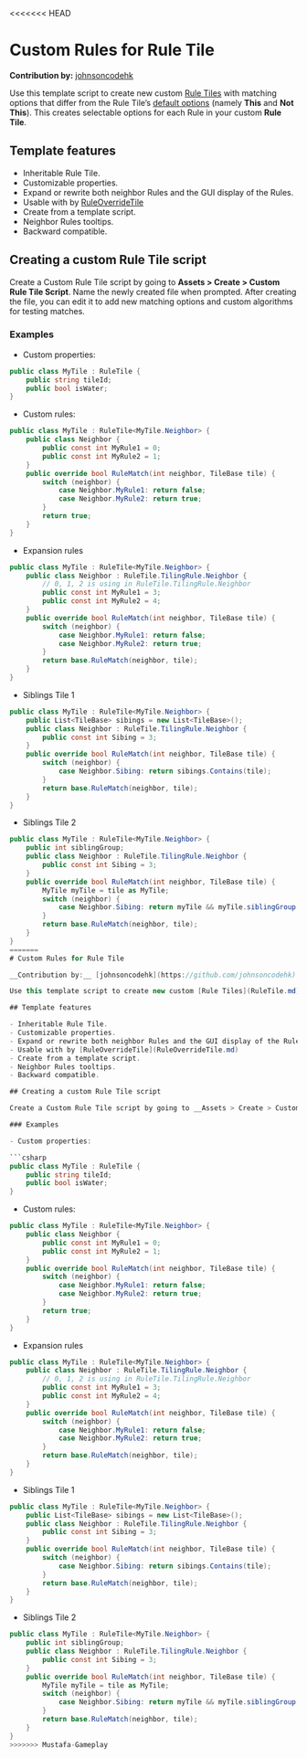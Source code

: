 <<<<<<< HEAD
# Custom Rules for Rule Tile 

__Contribution by:__ [johnsoncodehk](https://github.com/johnsoncodehk)

Use this template script to create new custom [Rule Tiles](RuleTile.md) with matching options that differ from the Rule Tile’s [default options](RuleTile.md#Usage) (namely **This** and **Not This**). This creates selectable options for each Rule in your custom __Rule Tile__.

## Template features

- Inheritable Rule Tile.
- Customizable properties.
- Expand or rewrite both neighbor Rules and the GUI display of the Rules.
- Usable with by [RuleOverrideTile](RuleOverrideTile.md)
- Create from a template script.
- Neighbor Rules tooltips.
- Backward compatible.

## Creating a custom Rule Tile script

Create a Custom Rule Tile script by going to __Assets > Create > Custom Rule Tile Script__. Name the newly created file when prompted. After creating the file, you can edit it to add new matching options and custom algorithms for testing matches.

### Examples

- Custom properties:

```csharp
public class MyTile : RuleTile {
	public string tileId;
	public bool isWater;
}
```

- Custom rules:

```csharp
public class MyTile : RuleTile<MyTile.Neighbor> {
	public class Neighbor {
		public const int MyRule1 = 0;
		public const int MyRule2 = 1;
	}
	public override bool RuleMatch(int neighbor, TileBase tile) {
		switch (neighbor) {
			case Neighbor.MyRule1: return false;
			case Neighbor.MyRule2: return true;
		}
		return true;
	}
}
```

- Expansion rules

```csharp
public class MyTile : RuleTile<MyTile.Neighbor> {
	public class Neighbor : RuleTile.TilingRule.Neighbor {
		// 0, 1, 2 is using in RuleTile.TilingRule.Neighbor
		public const int MyRule1 = 3;
		public const int MyRule2 = 4;
	}
	public override bool RuleMatch(int neighbor, TileBase tile) {
		switch (neighbor) {
			case Neighbor.MyRule1: return false;
			case Neighbor.MyRule2: return true;
		}
		return base.RuleMatch(neighbor, tile);
	}
}
```

- Siblings Tile 1

```csharp
public class MyTile : RuleTile<MyTile.Neighbor> {
	public List<TileBase> sibings = new List<TileBase>();
	public class Neighbor : RuleTile.TilingRule.Neighbor {
		public const int Sibing = 3;
	}
	public override bool RuleMatch(int neighbor, TileBase tile) {
		switch (neighbor) {
			case Neighbor.Sibing: return sibings.Contains(tile);
		}
		return base.RuleMatch(neighbor, tile);
	}
}
```

- Siblings Tile 2

```csharp
public class MyTile : RuleTile<MyTile.Neighbor> {
	public int siblingGroup;
	public class Neighbor : RuleTile.TilingRule.Neighbor {
		public const int Sibing = 3;
	}
	public override bool RuleMatch(int neighbor, TileBase tile) {
		MyTile myTile = tile as MyTile;
		switch (neighbor) {
			case Neighbor.Sibing: return myTile && myTile.siblingGroup == siblingGroup;
		}
		return base.RuleMatch(neighbor, tile);
	}
}
=======
# Custom Rules for Rule Tile 

__Contribution by:__ [johnsoncodehk](https://github.com/johnsoncodehk)

Use this template script to create new custom [Rule Tiles](RuleTile.md) with matching options that differ from the Rule Tile’s [default options](RuleTile.md#Usage) (namely **This** and **Not This**). This creates selectable options for each Rule in your custom __Rule Tile__.

## Template features

- Inheritable Rule Tile.
- Customizable properties.
- Expand or rewrite both neighbor Rules and the GUI display of the Rules.
- Usable with by [RuleOverrideTile](RuleOverrideTile.md)
- Create from a template script.
- Neighbor Rules tooltips.
- Backward compatible.

## Creating a custom Rule Tile script

Create a Custom Rule Tile script by going to __Assets > Create > Custom Rule Tile Script__. Name the newly created file when prompted. After creating the file, you can edit it to add new matching options and custom algorithms for testing matches.

### Examples

- Custom properties:

```csharp
public class MyTile : RuleTile {
	public string tileId;
	public bool isWater;
}
```

- Custom rules:

```csharp
public class MyTile : RuleTile<MyTile.Neighbor> {
	public class Neighbor {
		public const int MyRule1 = 0;
		public const int MyRule2 = 1;
	}
	public override bool RuleMatch(int neighbor, TileBase tile) {
		switch (neighbor) {
			case Neighbor.MyRule1: return false;
			case Neighbor.MyRule2: return true;
		}
		return true;
	}
}
```

- Expansion rules

```csharp
public class MyTile : RuleTile<MyTile.Neighbor> {
	public class Neighbor : RuleTile.TilingRule.Neighbor {
		// 0, 1, 2 is using in RuleTile.TilingRule.Neighbor
		public const int MyRule1 = 3;
		public const int MyRule2 = 4;
	}
	public override bool RuleMatch(int neighbor, TileBase tile) {
		switch (neighbor) {
			case Neighbor.MyRule1: return false;
			case Neighbor.MyRule2: return true;
		}
		return base.RuleMatch(neighbor, tile);
	}
}
```

- Siblings Tile 1

```csharp
public class MyTile : RuleTile<MyTile.Neighbor> {
	public List<TileBase> sibings = new List<TileBase>();
	public class Neighbor : RuleTile.TilingRule.Neighbor {
		public const int Sibing = 3;
	}
	public override bool RuleMatch(int neighbor, TileBase tile) {
		switch (neighbor) {
			case Neighbor.Sibing: return sibings.Contains(tile);
		}
		return base.RuleMatch(neighbor, tile);
	}
}
```

- Siblings Tile 2

```csharp
public class MyTile : RuleTile<MyTile.Neighbor> {
	public int siblingGroup;
	public class Neighbor : RuleTile.TilingRule.Neighbor {
		public const int Sibing = 3;
	}
	public override bool RuleMatch(int neighbor, TileBase tile) {
		MyTile myTile = tile as MyTile;
		switch (neighbor) {
			case Neighbor.Sibing: return myTile && myTile.siblingGroup == siblingGroup;
		}
		return base.RuleMatch(neighbor, tile);
	}
}
>>>>>>> Mustafa-Gameplay
```